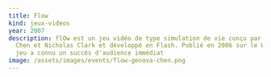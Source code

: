 ```yaml
---
title: Flow
kind: jeux-videos
year: 2007
description: flOw est un jeu vidéo de type simulation de vie conçu par Genova
  Chen et Nicholas Clark et développé en Flash. Publié en 2006 sur le Web, le
  jeu a connu un succès d'audience immédiat
image: /assets/images/events/flow-genova-chen.png
---
```

